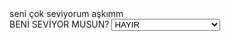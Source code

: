 <html>
<head>
<body>
    <title>MERTESAYFAYAPIYORUM</title>
seni çok seviyorum aşkımm
<br>
BENİ SEVİYOR MUSUN?
<select name"liste">
<option value="1" selected>HAYIR</option>
<option value="2"         >EVET </option>
<option value="3"         >ÇOKKK</option>
<option value="4"         >ÖLÜYORUM SENİN İÇİN </option>

</body>
</html>
</head>
